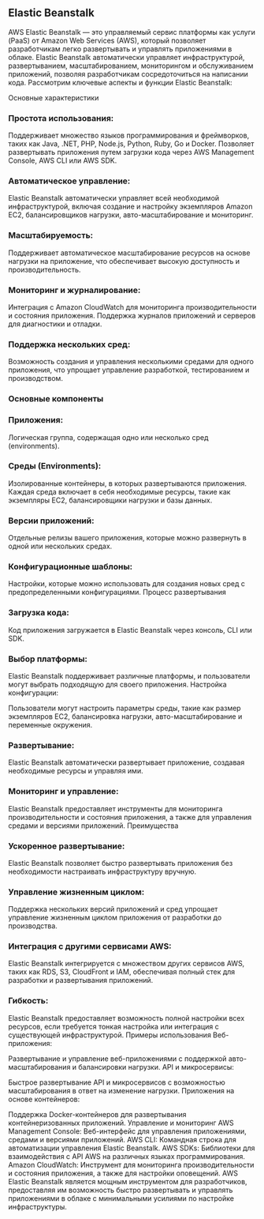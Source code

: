 ## Elastic Beanstalk

AWS Elastic Beanstalk — это управляемый сервис платформы как услуги (PaaS) от Amazon Web Services (AWS), который позволяет разработчикам легко развертывать и управлять приложениями в облаке. Elastic Beanstalk автоматически управляет инфраструктурой, развертыванием, масштабированием, мониторингом и обслуживанием приложений, позволяя разработчикам сосредоточиться на написании кода. Рассмотрим ключевые аспекты и функции Elastic Beanstalk:

Основные характеристики
### Простота использования:

Поддерживает множество языков программирования и фреймворков, таких как Java, .NET, PHP, Node.js, Python, Ruby, Go и Docker.
Позволяет развертывать приложения путем загрузки кода через AWS Management Console, AWS CLI или AWS SDK.
### Автоматическое управление:

Elastic Beanstalk автоматически управляет всей необходимой инфраструктурой, включая создание и настройку экземпляров Amazon EC2, балансировщиков нагрузки, авто-масштабирование и мониторинг.
### Масштабируемость:

Поддерживает автоматическое масштабирование ресурсов на основе нагрузки на приложение, что обеспечивает высокую доступность и производительность.
### Мониторинг и журналирование:

Интеграция с Amazon CloudWatch для мониторинга производительности и состояния приложения.
Поддержка журналов приложений и серверов для диагностики и отладки.
### Поддержка нескольких сред:

Возможность создания и управления несколькими средами для одного приложения, что упрощает управление разработкой, тестированием и производством.

### Основные компоненты
### Приложения:

Логическая группа, содержащая одно или несколько сред (environments).
### Среды (Environments):

Изолированные контейнеры, в которых развертываются приложения. Каждая среда включает в себя необходимые ресурсы, такие как экземпляры EC2, балансировщики нагрузки и базы данных.
### Версии приложений:

Отдельные релизы вашего приложения, которые можно развернуть в одной или нескольких средах.
### Конфигурационные шаблоны:

Настройки, которые можно использовать для создания новых сред с предопределенными конфигурациями.
Процесс развертывания
### Загрузка кода:

Код приложения загружается в Elastic Beanstalk через консоль, CLI или SDK.
### Выбор платформы:

Elastic Beanstalk поддерживает различные платформы, и пользователи могут выбрать подходящую для своего приложения.
Настройка конфигурации:

Пользователи могут настроить параметры среды, такие как размер экземпляров EC2, балансировка нагрузки, авто-масштабирование и переменные окружения.
### Развертывание:

Elastic Beanstalk автоматически развертывает приложение, создавая необходимые ресурсы и управляя ими.
### Мониторинг и управление:

Elastic Beanstalk предоставляет инструменты для мониторинга производительности и состояния приложения, а также для управления средами и версиями приложений.
Преимущества
### Ускоренное развертывание:

Elastic Beanstalk позволяет быстро развертывать приложения без необходимости настраивать инфраструктуру вручную.
### Управление жизненным циклом:

Поддержка нескольких версий приложений и сред упрощает управление жизненным циклом приложения от разработки до производства.
### Интеграция с другими сервисами AWS:

Elastic Beanstalk интегрируется с множеством других сервисов AWS, таких как RDS, S3, CloudFront и IAM, обеспечивая полный стек для разработки и развертывания приложений.
### Гибкость:

Elastic Beanstalk предоставляет возможность полной настройки всех ресурсов, если требуется тонкая настройка или интеграция с существующей инфраструктурой.
Примеры использования
Веб-приложения:

Развертывание и управление веб-приложениями с поддержкой авто-масштабирования и балансировки нагрузки.
API и микросервисы:

Быстрое развертывание API и микросервисов с возможностью масштабирования в ответ на изменение нагрузки.
Приложения на основе контейнеров:

Поддержка Docker-контейнеров для развертывания контейнеризованных приложений.
Управление и мониторинг
AWS Management Console: Веб-интерфейс для управления приложениями, средами и версиями приложений.
AWS CLI: Командная строка для автоматизации управления Elastic Beanstalk.
AWS SDKs: Библиотеки для взаимодействия с API AWS на различных языках программирования.
Amazon CloudWatch: Инструмент для мониторинга производительности и состояния приложения, а также для настройки оповещений.
AWS Elastic Beanstalk является мощным инструментом для разработчиков, предоставляя им возможность быстро развертывать и управлять приложениями в облаке с минимальными усилиями по настройке инфраструктуры.








